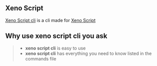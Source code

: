 ## Xeno Script
[Xeno Script cli](https://github.com/SpiralUltimate/xeno-script-cli) is a cli made for [Xeno Script](https://xeno-script-online.glitch.me)
## Why use xeno script cli you ask
> - **xeno script cli** is easy to use
> - **xeno script cli** has everything you need to know listed in the commands file
